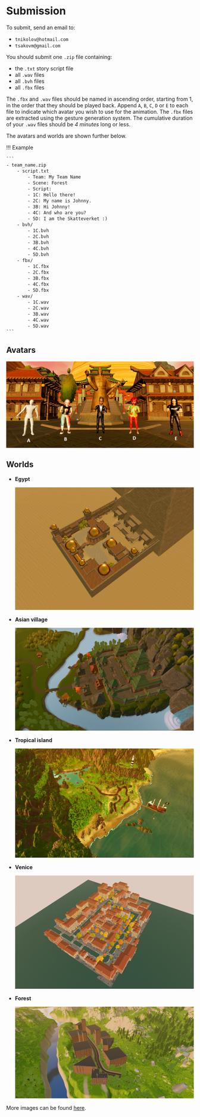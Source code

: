 # Submission
To submit, send an email to:

- `tnikolov@hotmail.com`
- `tsakovm@gmail.com`

You should submit one `.zip` file containing:

- the `.txt` story script file
- all `.wav` files
- all `.bvh` files
- all `.fbx` files

The `.fbx` and `.wav` files should be named in ascending order, starting from 1, in the order that they should be played back. Append `A`, `B`, `C`, `D` or `E` to each file to indicate which avatar you wish to use for the animation. The `.fbx` files are extracted using the gesture generation system. The cumulative duration of your `.wav` files should be *4 minutes* long or less.

The avatars and worlds are shown further below.

!!! Example

    ```
    - team_name.zip
        - script.txt
            - Team: My Team Name
            - Scene: Forest
            - Script:
            - 1C: Hello there!
            - 2C: My name is Johnny.
            - 3B: Hi Johnny!
            - 4C: And who are you?
            - 5D: I am the Skatteverket :)
        - bvh/
            - 1C.bvh
            - 2C.bvh
            - 3B.bvh
            - 4C.bvh
            - 5D.bvh
        - fbx/
            - 1C.fbx
            - 2C.fbx
            - 3B.fbx
            - 4C.fbx
            - 5D.fbx
        - wav/
            - 1C.wav
            - 2C.wav
            - 3B.wav
            - 4C.wav
            - 5D.wav
    ```

## Avatars

![](./assets/images/avatars.png)

## Worlds

<div id="compact-cards" class="grid cards" markdown>

- **Egypt**
  
  ![](./assets/images/Egypt2.png)
- **Asian village**
  
  ![](./assets/images/AsianVillage2.png)
- **Tropical island**
  
  ![](./assets/images/Tropical2.png)
- **Venice**
  
  ![](./assets/images/Venice2.png)
- **Forest**
  
  ![](./assets/images/ForestLevel2.png)
</div>

More images can be found [here](https://github.com/TeoNikolov/wasp-ss-assignment/blob/main/docs/assets/images/).
